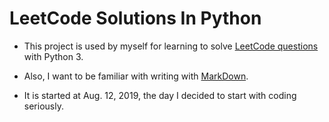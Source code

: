 # LeetCode Solutions In Python
- This project is used by myself for learning to solve [LeetCode questions](https://leetcode.com/problemset/all/) with Python 3. 

- Also, I want to be familiar with writing with [MarkDown](https://en.wikipedia.org/wiki/Markdown).

- It is started at Aug. 12, 2019, the day I decided to start with coding seriously. 
